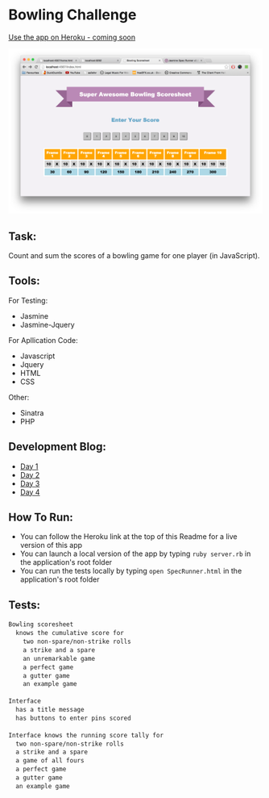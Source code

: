 Bowling Challenge
=================

[Use the app on Heroku - coming soon]()

![Bowling](https://github.com/sanjsanj/sanjsanj.github.io/blob/master/images/week6_bowling.png?raw=true)

Task:
-----
Count and sum the scores of a bowling game for one player (in JavaScript).

Tools:
------
For Testing:
- Jasmine
- Jasmine-Jquery

For Apllication Code:
- Javascript
- Jquery
- HTML
- CSS

Other:
- Sinatra
- PHP

Development Blog:
-----------------
- [Day 1](http://sanjsanj.github.io/Week%205,%20Day%206/)
- [Day 2](http://sanjsanj.github.io/Week%205,%20Day%207/)
- [Day 3](http://sanjsanj.github.io/Week%206,%20Day%201/)
- [Day 4](http://sanjsanj.github.io/Week%206,%20Day%205/)

How To Run:
-----------
- You can follow the Heroku link at the top of this Readme for a live version of this app
- You can launch a local version of the app by typing `ruby server.rb` in the application's root folder
- You can run the tests locally by typing `open SpecRunner.html` in the application's root folder

Tests:
------
```sh
Bowling scoresheet
  knows the cumulative score for
    two non-spare/non-strike rolls
    a strike and a spare
    an unremarkable game
    a perfect game
    a gutter game
    an example game

Interface
  has a title message
  has buttons to enter pins scored

Interface knows the running score tally for
  two non-spare/non-strike rolls
  a strike and a spare
  a game of all fours
  a perfect game
  a gutter game
  an example game
```
